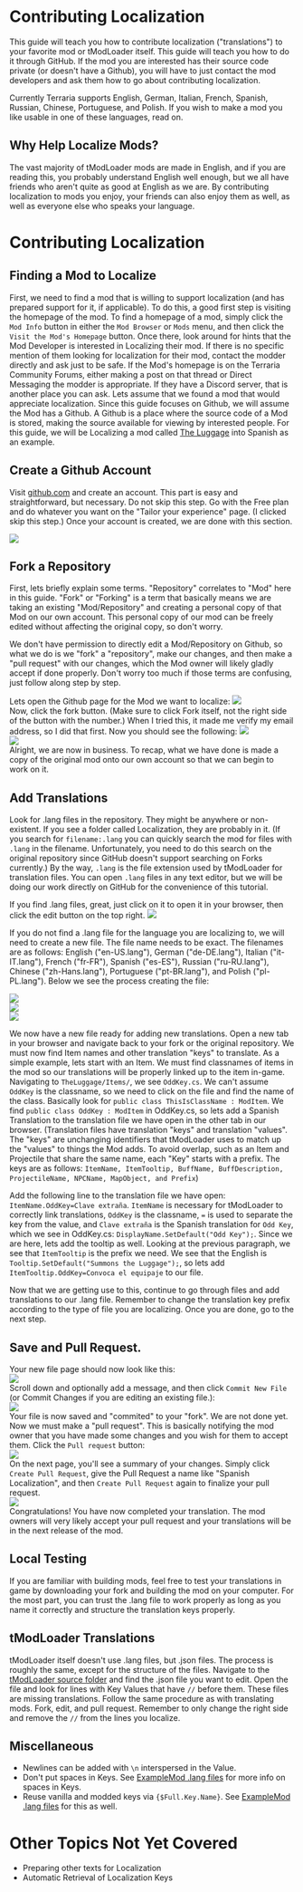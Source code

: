 # Contributing Localization
This guide will teach you how to contribute localization ("translations") to your favorite mod or tModLoader itself. This guide will teach you how to do it through GitHub. If the mod you are interested has their source code private (or doesn't have a Github), you will have to just contact the mod developers and ask them how to go about contributing localization.

Currently Terraria supports English, German, Italian, French, Spanish, Russian, Chinese, Portuguese, and Polish. If you wish to make a mod you like usable in one of these languages, read on.

## Why Help Localize Mods?
The vast majority of tModLoader mods are made in English, and if you are reading this, you probably understand English well enough, but we all have friends who aren't quite as good at English as we are. By contributing localization to mods you enjoy, your friends can also enjoy them as well, as well as everyone else who speaks your language.

# Contributing Localization

## Finding a Mod to Localize
First, we need to find a mod that is willing to support localization (and has prepared support for it, if applicable). To do this, a good first step is visiting the homepage of the mod. To find a homepage of a mod, simply click the `Mod Info` button in either the `Mod Browser` or `Mods` menu, and then click the `Visit the Mod's Homepage` button. Once there, look around for hints that the Mod Developer is interested in Localizing their mod. If there is no specific mention of them looking for localization for their mod, contact the modder directly and ask just to be safe. If the Mod's homepage is on the Terraria Community Forums, either making a post on that thread or Direct Messaging the modder is appropriate. If they have a Discord server, that is another place you can ask. Lets assume that we found a mod that would appreciate localization. Since this guide focuses on Github, we will assume the Mod has a Github. A Github is a place where the source code of a Mod is stored, making the source available for viewing by interested people. For this guide, we will be Localizing a mod called [The Luggage](https://github.com/JavidPack/TheLuggage) into Spanish as an example.

## Create a Github Account
Visit [github.com](https://github.com/) and create an account. This part is easy and straightforward, but necessary. Do not skip this step. Go with the Free plan and do whatever you want on the "Tailor your experience" page. (I clicked skip this step.) Once your account is created, we are done with this section.

![](https://i.imgur.com/90jwn0c.png)    

## Fork a Repository
First, lets briefly explain some terms. "Repository" correlates to "Mod" here in this guide. "Fork" or "Forking" is a term that basically means we are taking an existing "Mod/Repository" and creating a personal copy of that Mod on our own account. This personal copy of our mod can be freely edited without affecting the original copy, so don't worry. 

We don't have permission to directly edit a Mod/Repository on Github, so what we do is we "fork" a "repository", make our changes, and then make a "pull request" with our changes, which the Mod owner will likely gladly accept if done properly. Don't worry too much if those terms are confusing, just follow along step by step.

Lets open the Github page for the Mod we want to localize:
![](https://i.imgur.com/eo4FMAs.png)     
Now, click the fork button. (Make sure to click Fork itself, not the right side of the button with the number.) When I tried this, it made me verify my email address, so I did that first. Now you should see the following:
![](https://i.imgur.com/wTUWS9R.png)    
![](https://i.imgur.com/4JtqCLg.png)    
Alright, we are now in business. To recap, what we have done is made a copy of the original mod onto our own account so that we can begin to work on it.

## Add Translations
Look for .lang files in the repository. They might be anywhere or non-existent. If you see a folder called Localization, they are probably in it. (If you search for `filename:.lang` you can quickly search the mod for files with `.lang` in the filename. Unfortunately, you need to do this search on the original repository since GitHub doesn't support searching on Forks currently.) By the way, `.lang` is the file extension used by tModLoader for translation files. You can open `.lang` files in any text editor, but we will be doing our work directly on GitHub for the convenience of this tutorial.

If you find .lang files, great, just click on it to open it in your browser, then click the edit button on the top right.
![](https://i.imgur.com/FoPruy5.png)    

If you do not find a .lang file for the language you are localizing to, we will need to create a new file. The file name needs to be exact. The filenames are as follows: English ("en-US.lang"), German ("de-DE.lang"), Italian ("it-IT.lang"), French ("fr-FR"), Spanish ("es-ES"), Russian ("ru-RU.lang"), Chinese ("zh-Hans.lang"), Portuguese ("pt-BR.lang"), and Polish ("pl-PL.lang"). Below we see the process creating the file:

![](https://i.imgur.com/59DLyZy.png)     
![](https://i.imgur.com/OAliVHo.png)   
![](https://i.imgur.com/P8oT1yA.png)    

We now have a new file ready for adding new translations. Open a new tab in your browser and navigate back to your fork or the original repository. We must now find Item names and other translation "keys" to translate. As a simple example, lets start with an Item. We must find classnames of items in the mod so our translations will be properly linked up to the item in-game. Navigating to `TheLuggage/Items/`, we see `OddKey.cs`. We can't assume `OddKey` is the classname, so we need to click on the file and find the name of the class. Basically look for `public class ThisIsClassName : ModItem`. We find `public class OddKey : ModItem` in OddKey.cs, so lets add a Spanish Translation to the translation file we have open in the other tab in our browser. (Translation files have translation "keys" and translation "values". The "keys" are unchanging identifiers that tModLoader uses to match up the "values" to things the Mod adds. To avoid overlap, such as an Item and Projectile that share the same name, each "Key" starts with a prefix. The keys are as follows: `ItemName, ItemTooltip, BuffName, BuffDescription, ProjectileName, NPCName, MapObject, and Prefix`) 

Add the following line to the translation file we have open: `ItemName.OddKey=Clave extraña`. `ItemName` is necessary for tModLoader to correctly link translations, `OddKey` is the classname, `=` is used to separate the key from the value, and `Clave extraña` is the Spanish translation for `Odd Key`, which we see in OddKey.cs: `DisplayName.SetDefault("Odd Key");`. Since we are here, lets add the tooltip as well. Looking at the previous paragraph, we see that `ItemTooltip` is the prefix we need. We see that the English is `Tooltip.SetDefault("Summons the Luggage");`, so lets add `ItemTooltip.OddKey=Convoca el equipaje` to our file. 

Now that we are getting use to this, continue to go through files and add translations to our .lang file. Remember to change the translation key prefix according to the type of file you are localizing. Once you are done, go to the next step.

## Save and Pull Request. 
Your new file page should now look like this:     
![](https://i.imgur.com/XIgFH2B.png)    
Scroll down and optionally add a message, and then click `Commit New File` (or Commit Changes if you are editing an existing file.):     
![](https://i.imgur.com/JEHKfFt.png)    
Your file is now saved and "commited" to your "fork". We are not done yet. Now we must make a "pull request". This is basically notifying the mod owner that you have made some changes and you wish for them to accept them. Click the `Pull request` button:      
![](https://i.imgur.com/0jw3dBh.png)    
On the next page, you'll see a summary of your changes. Simply click `Create Pull Request`, give the Pull Request a name like "Spanish Localization", and then `Create Pull Request` again to finalize your pull request.     
![](https://i.imgur.com/jiSQ3le.png)     
Congratulations! You have now completed your translation. The mod owners will very likely accept your pull request and your translations will be in the next release of the mod.     

## Local Testing
If you are familiar with building mods, feel free to test your translations in game by downloading your fork and building the mod on your computer. For the most part, you can trust the .lang file to work properly as long as you name it correctly and structure the translation keys properly.

## tModLoader Translations
tModLoader itself doesn't use .lang files, but .json files. The process is roughly the same, except for the structure of the files. Navigate to the [tModLoader source folder](https://github.com/blushiemagic/tModLoader/tree/master/patches/tModLoader) and find the .json file you want to edit. Open the file and look for lines with Key Values that have `//` before them. These files are missing translations. Follow the same procedure as with translating mods. Fork, edit, and pull request. Remember to only change the right side and remove the `//` from the lines you localize.

## Miscellaneous 
* Newlines can be added with `\n` interspersed in the Value.   
* Don't put spaces in Keys. See [ExampleMod .lang files](https://github.com/blushiemagic/tModLoader/blob/master/ExampleMod/Localization/en-US.lang) for more info on spaces in Keys.
* Reuse vanilla and modded keys via `{$Full.Key.Name}`. See [ExampleMod .lang files](https://github.com/blushiemagic/tModLoader/blob/master/ExampleMod/Localization/en-US.lang) for this as well.

# Other Topics Not Yet Covered
* Preparing other texts for Localization
* Automatic Retrieval of Localization Keys